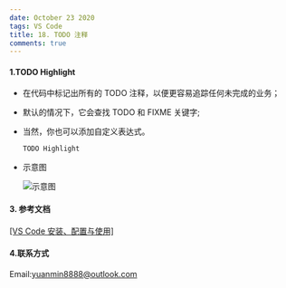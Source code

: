 ```yaml
---
date: October 23 2020
tags: VS Code
title: 18. TODO 注释
comments: true
---
```

#### 1.TODO Highlight

- 在代码中标记出所有的 TODO 注释，以便更容易追踪任何未完成的业务；

- 默认的情况下，它会查找 TODO 和 FIXME 关键字;

- 当然，你也可以添加自定义表达式。

  ```bash
  TODO Highlight
  ```

- 示意图

  ![示意图](https://s1.ax1x.com/2020/10/05/0t0UAK.gif)
  
#### 3. 参考文档

[[VS Code 安装、配置与使用]](https://web-oyster.github.io/2020/10/23/VSCode/Tutorial/VS%20Code%E5%AE%89%E8%A3%85%E3%80%81%E9%85%8D%E7%BD%AE%E4%B8%8E%E4%BD%BF%E7%94%A8/)

#### 4.联系方式

Email:yuanmin8888@outlook.com
